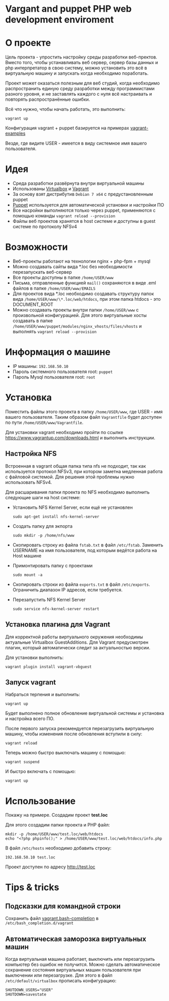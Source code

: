 Vargant and puppet PHP web development enviroment
=================================================

# О проекте

Цель проекта - упростить настройку среды разработки веб-пректов. Вместо того, чтобы устанавливать веб сервер, сервер базы данных и php интерпретатор в свою систему, можно установить это всё в виртуальную машину и запускать когда необходимо поработать.

Проект может оказаться полезным для веб студий, когда необходимо распространить единую среду разработки между программистами разного уровня, и не заставлять каждого с нуля всё настраивать и повторять распространённые ошибки.

Всё что нужно, чтобы начать работать, это выполнить:

    vagrant up

Конфигурация vagrant + puppet базируется на примерах [vagrant-examples](https://github.com/patrickdlee/vagrant-examples)

Везде, где видите USER - имеется в виду системное имя вашего пользователя.

# Идея

* Среда разработки развёрнута внутри виртуальной машины
* Использованы [Virtualbox](https://www.virtualbox.org/) и [Vagrant](https://www.vagrantup.com/)
* За основу взят дистрибутив `Debian 7 x64` с предустановленным puppet
* [Puppet](http://puppetlabs.com/) используется для автоматической установки и настройки ПО
* Все насройки выполняются только через puppet, применяются с помощью команды `vagrant reload --provision`
* Файлы веб проектов хранятся в host системе и доступны в guest системе по протоколу NFSv4

# Возможности

* Веб-проекты работают на технологии nginx + php-fpm + mysql
* Можно создавать сайты вида *.loc без необходимости перезапускать веб-сервер
* Все проекты доступны в папке `/home/USER/www`
* Письма, отправленные функцией `mail()` сохраняются в виде .eml файлов в папке `/home/USER/www/EMAILS`
* Для проектов вида \*.loc необходимо создавать структуру папок вида `/home/USER/www/\*.loc/web/htdocs`, при этом папка htdocs - это DOCUMENT_ROOT
* Можно создавать проекты внутри папки `/home/USER/www` с произвольной конфигурацией. Для этого виртуальные хосты создавать в папке `/home/USER/www/puppet/modules/nginx_vhosts/files/vhosts` и выполнять ```vagrant reload --provision```

# Информация о машине

* IP машины: `192.168.50.10`
* Пароль системного пользователя root: `puppet`
* Пароль Mysql пользователя root: `root`

# Установка

Поместить файлы этого проекта в папку `/home/USER/www`, где USER - имя вашего пользователя. Таким образом файл `Vagrantfile` будет доступен по пути `/home/USER/www/Vagrantfile`.

Для установки vagrant необходимо пройти по ссылке https://www.vagrantup.com/downloads.html и выполнить инструкции.

## Настройка NFS

Встроенная в vagrant общая папка типа nfs не подходит, так как используется протокол NFSv3, при котором заметна медленная работа с файловой системой. Для решения этой проблемы нужно использовать NFSv4.

Для расшаривания папки проекта по NFS необходимо выполнить следующие шаги на host системе:

* Установить NFS Kernel Server, если ещё не установлен

    ```sudo apt-get install nfs-kernel-server```

* Создать папку для экпорта

    ```sudo mkdir -p /home/nfs/www```

* Скопировать строку из файла `fstab.txt` в файл `/etc/fstab`. Заменить USERNAME на имя пользователя, под которым ведётся работа на Host машине

* Примонтировать папку с проектами

    ```sudo mount -a```

* Скопировать строки из файла `exports.txt` в файл `/etc/exports`. Ограничить диапазон IP адресов, если требуется.

* Перезапустить NFS Kernel Server

    ```sudo service nfs-kernel-server restart```

## Установка плагина для Vagrant

Для корректной работы виртуального окружения необходимы актуальные Virtualbox GuestAdditions. Для Vagrant предусмотрен плагин, который автоматически следит за актуальностью версии.

Для установки выполнить:

    vagrant plugin install vagrant-vbguest

## Запуск vagrant

Набраться терпения и выполнить:

    vagrant up

Будет выполнено полное обновление виртуальной системы и установка и настройка всего ПО.

После первого запуска рекомендуется перезагрузить виртуальную машину, чтобы изменения после обновления вступили в силу:

    vagrant reload

Теперь можно быстро выключать машину с помощью:

    vagrant suspend

И быстро включать с помощью:

    vagrant up

# Использование

Покажу на примере. Создадим проект **test.loc**

Для этого создадим папки проекта и PHP файл:

    mkdir -p /home/USER/www/test.loc/web/htdocs
    echo "<?php phpinfo();" > /home/USER/www/test.loc/web/htdocs/info.php

В файл `/etc/hosts` необходимо добавить строку:

    192.168.50.10 test.loc

Проект доступен по адресу http://test.loc

# Tips & tricks

## Подсказки для командной строки

Сохранить файл [vagrant.bash-completion](https://github.com/camptocamp/vagrant-debian-package/blob/master/debian/vagrant.bash-completion) в `/etc/bash_completion.d/vagrant`

## Автоматическая заморозка виртуальных машин

Когда виртуальная машина работает, выключить или перезагрузить компьютер без ошибок не получится. Можно сделать автоматическое сохранение состояния виртуальных машин пользователя при выключении или перезагрузке. Для этого в файл `/etc/default/virtualbox` прописать конфигурацию:

    SHUTDOWN_USERS="USER"
    SHUTDOWN=savestate
